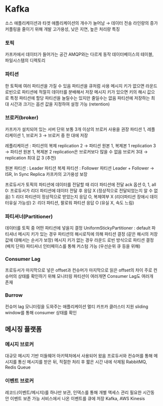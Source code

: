 # Kafka
소스 애플리케이션과 타겟 애플리케이션의 개수가 늘어남 → 데이터 전송 라인량의 증가
커플링을 줄이기 위해 개발
고가용성, 낮은 지연, 높은 처리량 특징

### 토픽
카프카에서 데이터가 들어가는 공간
AMQP와는 다르게 동작
데이터베이스의 테이블, 파일시스템의 디렉토리

### 파티션
한 토픽에 여러 파티션을 가질 수 있음
파티션을 큐처럼 사용
메시지 키가 없으면 라운드로빈으로 파티션에 적절히 데이터를 분배해서 저장
메시지 키가 있으면 키의 해시 값으로 특정 파티션에 할당
파티션을 늘릴수는 있지만 줄일수는 없음
파티션에 저장하는 최대 시간과 크기는 옵션 값을 지정하여 설정 가능 (retention)

### 브로커(broker)
카프카가 설치되어 있는 서버 단위
보통 3개 이상의 브로커 사용을 권장
파티션 1, 레플리케이션 1, 브로커 3 → 브로커 중 한 대에 저장

레플리케이션 : 파티션의 복제
replication 2 → 파티션 원본 1, 복제본 1
replication 3 → 파티션 원본 1, 복제본 2
replication은 브로커보다 많을 수 없음
브로커 3대 → replication 최대 값 3 (추천)

원본 파티션 : Leader 파티션
복제 파티션 : Follower 파티션
Leader + Follower → ISR, In Sync Replica
카프카의 고가용성 보장

프로듀서가 토픽의 파티션에 데이터를 전달할 때 리더 파티션에 전달
ack 옵션 0, 1, all
0: 프로듀서가 리더 파티션에 데이터 전달 후 응답 X (정상적으로 전달되었는지 알 수 없음)
1: 리더 파티션이 정상적으로 받았는지 응답 O, 복제여부 X (리더파티션 장애시 데이터유실 가능성)
2: 리더 파티션, 팔로워 파티션 응답 O (유실 X, 속도 느림)

### 파티셔너(Partitioner)
데이터를 토픽 중 어떤 파티션에 넣을지 결정
UniformStickyPartitioner : default 파티셔너
메시지 키가 있는 경우 파티션의 해시로직에 의해 파티션 결정 (같은 해시의 저장 값에 대해서는 순서가 보장)
메시지 키가 없는 경우 라운드 로빈 방식으로 파티션 결정 (배치 단위)
파티셔너 인터페이스를 통해 커스텀 가능 (우선순위 큐 등을 위해)

### Consumer Lag
프로듀서가 마지막으로 넣은 offset과 컨슈머가 마지막으로 읽은 offset의 차이
주로 컨슈머의 상태를 확인하기 위해 모니터링
파티션이 여러개면 Consumer Lag도 여러개 존재

### Burrow
컨슈머 lag 모니터링을 도와주는 애플리케이션
멀티 카프카 클러스터 지원
sliding window를 통해 consumer 상태를 확인

## 메시징 플랫폼
### 메시지 브로커
대규모 메시지 기반 미들웨어 아키텍처에서 사용되어 왔음
프로듀서와 컨슈머를 통해 메시지를 통신
메시지를 받은 뒤, 적절한 처리 후 짧은 시간 내에 삭제됨
RabbitMQ, Redis Queue

### 이벤트 브로커
레코드(이벤트/메시지)를 하나만 보관, 인덱스를 통해 개별 액세스 관리
필요한 시간동안 이벤트 보존 가능
서비스에서 나온 이벤트를 큐에 저장
Kafka, AWS Kinesis




